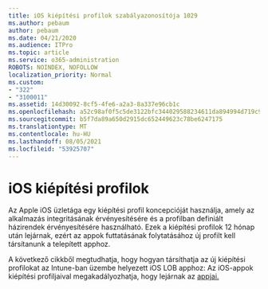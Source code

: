 ```yaml
---
title: iOS kiépítési profilok szabályazonosítója 1029
ms.author: pebaum
author: pebaum
ms.date: 04/21/2020
ms.audience: ITPro
ms.topic: article
ms.service: o365-administration
ROBOTS: NOINDEX, NOFOLLOW
localization_priority: Normal
ms.custom:
- "322"
- "3100011"
ms.assetid: 14d30092-8cf5-4fe6-a2a3-8a337e96cb1c
ms.openlocfilehash: a52c98af0f5c5de3122bfc344029588234611da894994d719c95f6af78944405
ms.sourcegitcommit: b5f7da89a650d2915dc652449623c78be6247175
ms.translationtype: MT
ms.contentlocale: hu-HU
ms.lasthandoff: 08/05/2021
ms.locfileid: "53925707"
---
```

# <a name="ios-provisioning-profiles"></a>iOS kiépítési profilok

Az Apple iOS üzletága egy kiépítési profil koncepcióját használja, amely az alkalmazás integritásának érvényesítésére és a profilban definiált házirendek érvényesítésére használható. Ezek a kiépítési profilok 12 hónap után lejárnak, ezért az appok futtatásának folytatásához új profilt kell társítanunk a telepített apphoz.
  
A következő cikkből megtudhatja, hogy hogyan társíthatja az új kiépítési profilokat az Intune-ban üzembe helyezett iOS LOB apphoz: Az iOS-appok kiépítési profiljaival megakadályozhatja, hogy lejárnak az [appjai.](https://docs.microsoft.com/intune/app-provisioning-profile-ios)
  